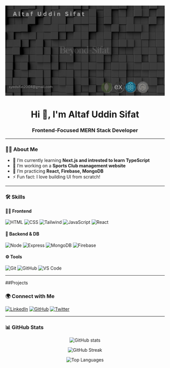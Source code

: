 <!-- Banner -->
<p align="center">
  <img src="Banner.png" alt="Banner" />
</p>

<h1 align="center">Hi 👋, I'm Altaf Uddin Sifat</h1>
<h3 align="center">Frontend-Focused MERN Stack Developer</h3>

---

### 🧑‍💻 About Me

- 🌱 I’m currently learning **Next.js and intrested to learn TypeScript**
- 🔭 I’m working on a **Sports Club management website**
- 🧠 I’m practicing **React, Firebase, MongoDB**
- ⚡ Fun fact: I love building UI from scratch!

---

### 🛠️ Skills

#### 👨‍💻 Frontend
![HTML](https://img.shields.io/badge/-HTML5-E34F26?style=flat&logo=html5)
![CSS](https://img.shields.io/badge/-CSS3-1572B6?style=flat&logo=css3)
![Tailwind](https://img.shields.io/badge/-TailwindCSS-38B2AC?style=flat&logo=tailwind-css)
![JavaScript](https://img.shields.io/badge/-JavaScript-F7DF1E?style=flat&logo=javascript)
![React](https://img.shields.io/badge/-React-61DAFB?style=flat&logo=react)

#### 🧪 Backend & DB
![Node](https://img.shields.io/badge/-Node.js-339933?style=flat&logo=node.js)
![Express](https://img.shields.io/badge/-Express.js-000000?style=flat&logo=express)
![MongoDB](https://img.shields.io/badge/-MongoDB-47A248?style=flat&logo=mongodb)
![Firebase](https://img.shields.io/badge/-Firebase-FFCA28?style=flat&logo=firebase)

#### ⚙️ Tools
![Git](https://img.shields.io/badge/-Git-F05032?style=flat&logo=git)
![GitHub](https://img.shields.io/badge/-GitHub-181717?style=flat&logo=github)
![VS Code](https://img.shields.io/badge/-VSCode-007ACC?style=flat&logo=visual-studio-code)

---

##Projects

### 🌍 Connect with Me

[![LinkedIn](https://img.shields.io/badge/-LinkedIn-blue?style=flat&logo=linkedin)](https://www.linkedin.com/in/syed-sifat2004/)
[![GitHub](https://img.shields.io/badge/-GitHub-181717?style=flat&logo=github)](https://github.com/Beyond-Sifat)
[![Twitter](https://img.shields.io/badge/-Twitter-1DA1F2?style=flat&logo=twitter)](https://x.com/Sifat2004?t=CyeTqrd2Wo87nxWZvUaBpw&s=09)

---

### 📊 GitHub Stats

<p align="center">
  <img src="https://github-readme-stats.vercel.app/api?username=Beyond-Sifat&show_icons=true&theme=radical" alt="GitHub stats"/>
</p>

<p align="center">
  <img src="https://github-readme-streak-stats.herokuapp.com/?username=Beyond-Sifat&theme=radical" alt="GitHub Streak"/>
</p>

<p align="center">
  <img src="https://github-readme-stats.vercel.app/api/top-langs/?username=Beyond-Sifat&layout=compact&theme=radical" alt="Top Languages"/>
</p>

